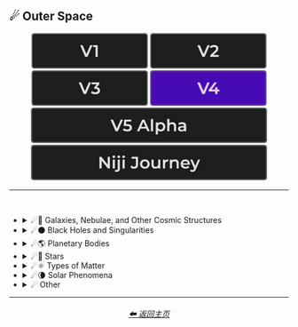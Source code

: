 <h2>☄ Outer Space</h2>

<div align="center">

[<img src="/Images/Repo_Parts/Buttons/Version_Buttons/button_version_V1_inactive.webp?raw=true" alt="MidJourney V1" height="64" />](/Pages/MJ_V1/Style_Pages/Sphere/Outer_Space.md)
[<img src="/Images/Repo_Parts/Buttons/Version_Buttons/button_version_V2_inactive.webp?raw=true" alt="MidJourney V2" height="64" />](/Pages/MJ_V2/Style_Pages/Sphere/Outer_Space.md)
[<img src="/Images/Repo_Parts/Buttons/Version_Buttons/button_version_V3_inactive.webp?raw=true" alt="MidJourney V3" height="64" />](/Pages/MJ_V3/Style_Pages/Just_The_Style/Outer_Space.md)
[<img src="/Images/Repo_Parts/Buttons/Version_Buttons/button_version_V4_active.webp?raw=true" alt="MidJourney V4" height="64" />](/Pages/MJ_V4/Style_Pages/Just_The_Style/Outer_Space.md)
<br>
[<img src="/Images/Repo_Parts/Buttons/Version_Buttons/button_version_V5_Alpha_inactive_half.webp?raw=true" alt="MidJourney V5" height="64" />](/Pages/MJ_V5/Style_Pages/Just_The_Style/Outer_Space.md)
[<img src="/Images/Repo_Parts/Buttons/Version_Buttons/button_version_niji_inactive_half.webp?raw=true" alt="Niji Journey" height="64" />](/Pages/Niji_Journey/Style_Pages/Outer_Space.md)

</div>

<hr>
<br>


- <details><summary>☄🌌 Galaxies, Nebulae, and Other Cosmic Structures</summary><p><div align="center">

    | Galaxy |
    | :-: |
    | <img src="/Images/MJ_V4/V4_Alpha_3.5/Midjourney_Styles/Galaxy.webp?raw=true" width="256" /> |

    <br>

    | Nebula | Supernova | Hypernova |
    | :-: | :-: | :-: |
    | <img src="/Images/MJ_V4/V4_Alpha_3.5/Midjourney_Styles/Nebula.webp?raw=true" width="256" /> | <img src="/Images/MJ_V4/V4_Alpha_3.6/Midjourney_Styles/Supernova.webp?raw=true" width="256" /> | <img src="/Images/MJ_V4/V4_Alpha_3.5/Midjourney_Styles/Hypernova.webp?raw=true" width="256" /> |
    
    <br>

    | Vela Pulsar | Quasar | Microquasar |
    | :-: | :-: | :-: |
    | <img src="/Images/MJ_V4/V4_Alpha_3.5/Midjourney_Styles/Vela_Pulsar.webp?raw=true" width="256" /> | <img src="/Images/MJ_V4/V4_Alpha_3.5/Midjourney_Styles/Quasar.webp?raw=true" width="256" /> | <img src="/Images/MJ_V4/V4_Alpha_3.5/Midjourney_Styles/Microquasar.webp?raw=true" width="256" /> |

    <br>
    
    | Asteroid |
    | :-: |
    | <img src="/Images/MJ_V4/V4_Alpha_3.5/Midjourney_Styles/Asteroid.webp?raw=true" width="256" /> |

  </div></p></details>


- <details><summary>☄⚫ Black Holes and Singularities</summary><p><div align="center">

    | Blackhole | Wormhole |
    | :-: | :-: |
    | <img src="/Images/MJ_V4/V4_Alpha_3.5/Midjourney_Styles/Blackhole.webp?raw=true" width="256" /> | <img src="/Images/MJ_V4/V4_Alpha_3.5/Midjourney_Styles/Wormhole.webp?raw=true" width="256" /> |

  </div></p></details>


- <details><summary>☄🌎 Planetary Bodies</summary><p><div align="center">

    | Planet | Planets | Planetary |
    | :-: | :-: | :-: |
    | <img src="/Images/MJ_V4/V4_Alpha_3.5/Midjourney_Styles/Planet.webp?raw=true" width="256" /> | <img src="/Images/MJ_V4/V4_Alpha_3.5/Midjourney_Styles/Planets.webp?raw=true" width="256" /> | <img src="/Images/MJ_V4/V4_Alpha_3.5/Midjourney_Styles/Planetary.webp?raw=true" width="256" /> |
    
    <br>

    | Planet Mercury |
    | :-: |
    | <img src="/Images/MJ_V4/V4_Alpha_3.5/Midjourney_Styles/Planet_Mercury.webp?raw=true" width="256" /> |
    
    <br>
    
    | Planet Venus |
    | :-: |
    | <img src="/Images/MJ_V4/V4_Alpha_3.5/Midjourney_Styles/Planet_Venus.webp?raw=true" width="256" /> |
    
    <br>
    
    | Earth | Planet Earth | Global |
    | :-: | :-: | :-: |
    | <img src="/Images/MJ_V4/V4_Alpha_3.5/Midjourney_Styles/Earth.webp?raw=true" width="256" /> | <img src="/Images/MJ_V4/V4_Alpha_3.5/Midjourney_Styles/Planet_Earth.webp?raw=true" width="256" /> | <img src="/Images/MJ_V4/V4_Alpha_3.5/Midjourney_Styles/Global.webp?raw=true" width="256" /> |

    <br>

    | Mars | Planet Mars |
    | :-: | :-: |
    | <img src="/Images/MJ_V4/V4_Alpha_3.5/Midjourney_Styles/Mars.webp?raw=true" width="256" /> | <img src="/Images/MJ_V4/V4_Alpha_3.5/Midjourney_Styles/Planet_Mars.webp?raw=true" width="256" /> |
    
    <br>
    
    | Jupiter | Planet Jupiter |
    | :-: | :-: |
    | <img src="/Images/MJ_V4/V4_Alpha_3.5/Midjourney_Styles/Jupiter.webp?raw=true" width="256" /> | <img src="/Images/MJ_V4/V4_Alpha_3.5/Midjourney_Styles/Planet_Jupiter.webp?raw=true" width="256" /> |
    
    <br>
    
    | Saturn | Planet Saturn |
    | :-: | :-: |
    | <img src="/Images/MJ_V4/V4_Alpha_3.5/Midjourney_Styles/Saturn.webp?raw=true" width="256" /> | <img src="/Images/MJ_V4/V4_Alpha_3.5/Midjourney_Styles/Planet_Saturn.webp?raw=true" width="256" /> |

    <br>
    
    | Uranus | Planet Uranus |
    | :-: | :-: |
    | <img src="/Images/MJ_V4/V4_Alpha_3.5/Midjourney_Styles/Uranus.webp?raw=true" width="256" /> | <img src="/Images/MJ_V4/V4_Alpha_3.5/Midjourney_Styles/Planet_Uranus.webp?raw=true" width="256" /> |
    
    <br>
    
    | Neptune | Planet Neptune |
    | :-: | :-: |
    | <img src="/Images/MJ_V4/V4_Alpha_3.5/Midjourney_Styles/Neptune.webp?raw=true" width="256" /> | <img src="/Images/MJ_V4/V4_Alpha_3.5/Midjourney_Styles/Planet_Neptune.webp?raw=true" width="256" /> |
    
    <br>
    
    | Pluto | Planet Pluto |
    | :-: | :-: |
    | <img src="/Images/MJ_V4/V4_Alpha_3.5/Midjourney_Styles/Pluto.webp?raw=true" width="256" /> | <img src="/Images/MJ_V4/V4_Alpha_3.5/Midjourney_Styles/Planet_Pluto.webp?raw=true" width="256" /> |
    
  </div></p></details>


- <details><summary>☄🌟 Stars</summary><p><div align="center">

    | Sun |
    | :-: |
    | <img src="/Images/MJ_V4/V4_Alpha_3.5/Midjourney_Styles/Sun.webp?raw=true" width="256" /> |
    
    <br>

    | Starry | Stellar Corona |
    | :-: | :-: |
    | <img src="/Images/MJ_V4/V4_Alpha_3.5/Midjourney_Styles/Starry.webp?raw=true" width="256" /> | <img src="/Images/MJ_V4/V4_Alpha_3.5/Midjourney_Styles/Stellar_Corona.webp?raw=true" width="256" /> |

    <br>

    | Neutron Star | Magnetar |
    | :-: | :-: |
    | <img src="/Images/MJ_V4/V4_Alpha_3.5/Midjourney_Styles/Neutron_Star.webp?raw=true" width="256" /> | <img src="/Images/MJ_V4/V4_Alpha_3.5/Midjourney_Styles/Magnetar.webp?raw=true" width="256" /> |
    
    <br>
    
    | Constellation |
    | :-: |
    | <img src="/Images/MJ_V4/V4_Alpha_3.5/Midjourney_Styles/Constellation.webp?raw=true" width="256" /> |

  </div></p></details>


- <details><summary>☄⚛ Types of Matter</summary><p><div align="center">

    | Antimatter | Dark Matter |
    | :-: | :-: |
    | <img src="/Images/MJ_V4/V4_Alpha_3.5/Midjourney_Styles/Antimatter.webp?raw=true" width="256" /> | <img src="/Images/MJ_V4/V4_Alpha_3.5/Midjourney_Styles/Dark_Matter.webp?raw=true" width="256" /> |

  </div></p></details>


- <details><summary>☄🌘 Solar Phenomena</summary><p><div align="center">

    | Solar Eclipse | Eclipse |
    | :-: | :-: |
    | <img src="/Images/MJ_V4/V4_Alpha_3.5/Midjourney_Styles/Solar_Eclipse.webp?raw=true" width="256" /> | <img src="/Images/MJ_V4/V4_Alpha_3.5/Midjourney_Styles/Eclipse.webp?raw=true" width="256" /> |

  </div></p></details>


- <details><summary>☄ Other</summary><p><div align="center">

    | Spacecore | Cosmic | Celestial |
    | :-: | :-: | :-: |
    | <img src="/Images/MJ_V4/V4_Alpha_3.5/Midjourney_Styles/Spacecore.webp?raw=true" width="256" /> | <img src="/Images/MJ_V4/V4_Alpha_3.5/Midjourney_Styles/Cosmic.webp?raw=true" width="256" /> | <img src="/Images/MJ_V4/V4_Alpha_3.5/Midjourney_Styles/Celestial.webp?raw=true" width="256" /> |
    
    <br>

    | Stellar | Interstellar | Interstellar Space |
    | :-: | :-: | :-: |
    | <img src="/Images/MJ_V4/V4_Alpha_3.5/Midjourney_Styles/Stellar.webp?raw=true" width="256" /> | <img src="/Images/MJ_V4/V4_Alpha_3.5/Midjourney_Styles/Interstellar.webp?raw=true" width="256" /> | <img src="/Images/MJ_V4/V4_Alpha_3.5/Midjourney_Styles/Interstellar_Space.webp?raw=true" width="256" /> |

    <br>

    | Galactic | Lunar |
    | :-: | :-: |
    | <img src="/Images/MJ_V4/V4_Alpha_3.5/Midjourney_Styles/Galactic.webp?raw=true" width="256" /> | <img src="/Images/MJ_V4/V4_Alpha_3.5/Midjourney_Styles/Lunar.webp?raw=true" width="256" /> |

    <br>

    | Outer Space | Universe |
    | :-: | :-: |
    | <img src="/Images/MJ_V4/V4_Alpha_3.5/Midjourney_Styles/Outer_Space.webp?raw=true" width="256" /> | <img src="/Images/MJ_V4/V4_Alpha_3.5/Midjourney_Styles/Universe.webp?raw=true" width="256" /> |

    <br>

    | Orbital | NASA |
    | :-: | :-: |
    | <img src="/Images/MJ_V4/V4_Alpha_3.5/Midjourney_Styles/Orbital.webp?raw=true" width="256" /> | <img src="/Images/MJ_V4/V4_Alpha_3.5/Midjourney_Styles/NASA.webp?raw=true" width="256" /> |

    <br>

    | Crab Pulsar |
    | :-: |
    | <img src="/Images/MJ_V4/V4_Alpha_3.5/Midjourney_Styles/Crab_Pulsar.webp?raw=true" width="256" /> |

  </div></p></details>

<hr>
<div align="center">
    <h6><a href="/README.md">⬅ 返回主页</a></h6>
</div>